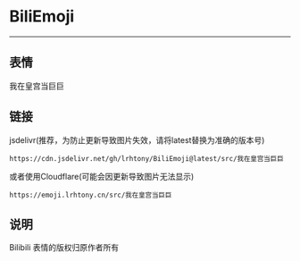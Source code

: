 # BiliEmoji
---
## 表情
我在皇宫当巨巨
## 链接
jsdelivr(推荐，为防止更新导致图片失效，请将latest替换为准确的版本号)
```
https://cdn.jsdelivr.net/gh/lrhtony/BiliEmoji@latest/src/我在皇宫当巨巨
```
或者使用Cloudflare(可能会因更新导致图片无法显示)
```
https://emoji.lrhtony.cn/src/我在皇宫当巨巨
```
## 说明
Bilibili 表情的版权归原作者所有
